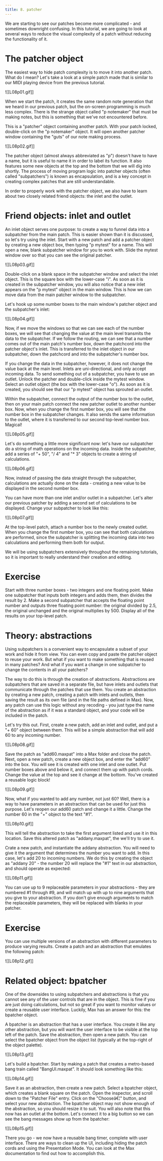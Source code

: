 ```yaml
---
title: 8. patcher
---
```

We are starting to see our patches become more complicated - and sometimes downright confusing. In this tutorial, we are going to look at several ways to reduce the visual complexity of a patch without reducing the functionality of it.

# The patcher object

The easiest way to hide patch complexity is to move it into another patch. What do I mean? Let's take a look at a simple patch made that is similar to our MIDI playing device from the previous tutorial.

![[L08p01.gif]]

When we start the patch, it creates the same random note generation that we heard in our previous patch, but the on-screen programming is much less complex. There is the strange object called "p notemaker" that must be making notes, but this is something that we've not encountered before.

This is a "patcher" object containing another patch. With your patch locked, double-click on the "p notemaker" object. It will open another patcher window containing the "guts" of our note making process. 

![[L08p02.gif]]

The patcher object (almost always abbreviated as "p") doesn't have to have a name, but it is useful to name it in order to label its function. It also features some new objects at the top and the bottom that we will dig into shortly. The process of moving program logic into patcher objects (often called "subpatchers") is known as encapsulation, and is a key concept in creating complex patches that are still understandable.

In order to properly work with the patcher object, we also have to learn about two closely related friend objects: the inlet and the outlet.

# Friend objects: inlet and outlet

An inlet object serves one purpose: to create a way to funnel data into a subpatcher from the main patch. This is easier shown than it is discussed, so let's try using the inlet. Start with a new patch and add a patcher object by creating a new object box, then typing "p mytest" for a name. This will open a new, blank subpatcher window for you to work with. Slide the mytest window over so that you can see the original patcher.

![[L08p03.gif]]

Double-click on a blank space in the subpatcher window and select the inlet object. This is the square box with the lower-case "i". As soon as it is created in the subpatcher window, you will also notice that a new inlet appears on the "p mytest" object in the main window. This is how we can move data from the main patcher window to the subpatcher.

Let's hook up some number boxes to the main window's patcher object and the subpatcher's inlet:

![[L08p04.gif]]

Now, if we move the windows so that we can see each of the number boxes, we will see that changing the value at the main level transmits the data to the subpatcher. If we follow the routing, we can see that a number comes out of the main patch's number box, down the patchcord into the patcher object's inlet. This is transferred to the inlet object in our subpatcher, down the patchcord and into the subpatcher's number box.

If you change the data in the subpatcher, however, it does not change the value back at the main level. Inlets are uni-directional, and only accept incoming data. To send something out of a subpatcher, you have to use an outlet. Unlock the patcher and double-click inside the mytest window. Select an outlet object (the box with the lower-case "o"). As soon as it is created, you should see that our "p mytest" object has sprouted an outlet.

Within the subpatcher, connect the output of the number box to the outlet, then on your main patch connect the new patcher outlet to another number box. Now, when you change the first number box, you will see that the number box in the subpatcher changes. It also sends the same information to the outlet, where it is transferred to our second top-level number box. Magical!


![[L08p05.gif]]


Let's do something a little more significant now: let's have our subpatcher do a string of math operations on the incoming data. Inside the subpatcher, add a series of "+ 50", "/ 4" and "* 3" objects to create a string of calculations.


![[L08p06.gif]]


Now, instead of passing the data straight through the subpatcher, calculations are actually done on the data - creating a new value to be displayed in the second number box.

You can have more than one inlet and/or outlet in a subpatcher. Let's alter our previous patcher by adding a second set of calculations to be displayed. Change your subpatcher to look like this:


![[L08p07.gif]]


At the top-level patch, attach a number box to the newly created outlet. When you change the first number box, you can see that both calculations are performed, since the subpatcher is splitting the incoming data into two calculations and performing them both for output.

We will be using subpatchers extensively throughout the remaining tutorials, so it is important to really understand their creation and editing.

# Exercise

Start with three number boxes - two integers and one floating point. Make one subpatcher that inputs both integers and adds them, then divides the result by 2. Make a second subpatcher that accepts the floating point number and outputs three floating point number: the original divided by 2.5, the original unchanged and the original multiplies by 500. Display all of the results on your top-level patch.

# Theory: abstractions

Using subpatchers is a convenient way to encapsulate a subset of your work and hide it from view. You can even copy and paste the patcher object to reuse your work. But what if you want to make something that is reused in many patches? And what if you want a change in one subpatcher to change the contents in all your patchers?

The way to do this is through the creation of abstractions. Abstractions are subpatchers that are saved in a separate file, but have inlets and outlets that communicate through the patches that use them. You create an abstraction by creating a new patch, creating a patch with inlets and outlets, then saving the result as its own file (and in the file paths defined in Max). Now, any patch can use this logic without any recoding - you just type the name of the abstraction as if it was a standard object, and your code will be included in the patch.

Let's try this out. First, create a new patch, add an inlet and outlet, and put a "+ 60" object between them. This will be a simple abstraction that will add 60 to any incoming number. 


![[L08p08.gif]]


Save the patch as "add60.maxpat" into a Max folder and close the patch. Next, open a new patch, create a new object box, and enter the "add60" into the box. You will see it is created with one inlet and one outlet. Put number boxes above and below it, and connect them up with patch cords. Change the value at the top and see it change at the bottom. You've created a reusable logic block!


![[L08p09.gif]]


Now, what if you wanted to add any number, not just 60? Well, there is a way to have parameters in an abstraction that can be used for just this purpose. Let's reopen our add60 patch and change it a little. Change the number 60 in the "+" object to the text "#1".


![[L08p10.gif]]


This will tell the abstraction to take the first argument listed and use it in this location. Save this altered patch as "addany.maxpat", the we'll try to use it.

Crate a new patch, and instantiate the addany abstraction. You will need to give it the argument that determines the number you want to add. In this case, let's add 20 to incoming numbers. We do this by creating the object as "addany 20" - the number 20 will replace the "#1" text in our abstraction, and should operate as expected:


![[L08p11.gif]]


You can use up to 9 replaceable parameters in your abstractions - they are numbered #1 through #9, and will match up with up to nine arguments that you give to your abstraction. If you don't give enough arguments to match the replaceable parameters, they will be replaced with blanks in your patcher.

# Exercise

You can use multiple versions of an abstraction with different parameters to produce varying results. Create a patch and an abstraction that emulates the following patch:


![[L08p12.gif]]


# Related object: bpatcher

One of the downsides to using subpatchers and abstractions is that you cannot see any of the user controls that are in the object. This is fine if you are just doing calculations, but not so great if you want to monitor values or create a reusable user interface. Luckily, Max has an answer for this: the bpatcher object.

A bpatcher is an abstraction that has a user interface. You create it like any other abstraction, but you will want the user interface to be visible at the top left of the patch. Save the abstraction, then open a new patch. You can select the bpatcher object from the object list (typically at the top-right of the object palette).


![[L08p13.gif]]


Let's build a bpatcher. Start by making a patch that creates a metro-based bang train called "BangUI.maxpat". It should look something like this:


![[L08p14.gif]]


Save it as an abstraction, then create a new patch. Select a bpatcher object, which creates a blank square on the patch. Open the inspector, and scroll down to the "Patcher File" entry. Click on the "Chooseâ€¦" button, and select your new abstraction. The bpatcher object may not show enough of the abstraction, so you should resize it to suit. You will also note that this now has an outlet at the bottom. Let's connect it to a big button so we can see the bang messages show up from the bpatcher:


![[L08p15.gif]]


There you go - we now have a reusable bang timer, complete with user interface. There are ways to clean up the UI, including hiding the patch cords and using the Presentation Mode. You can look at the Max documentation to find out how to accomplish this.